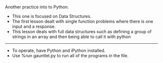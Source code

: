 Another practice into to Python.
- This one is focused on Data Structures.
- The first lesson dealt with single function problems where there is one input and a response.
- This lesson deals with full data structures such as defining a group of strings in an array and then being able to call it with python


__________________________________________
- To operate, have Python and iPython installed.
- Use %run gauntlet.py to run all of the programs in the file.